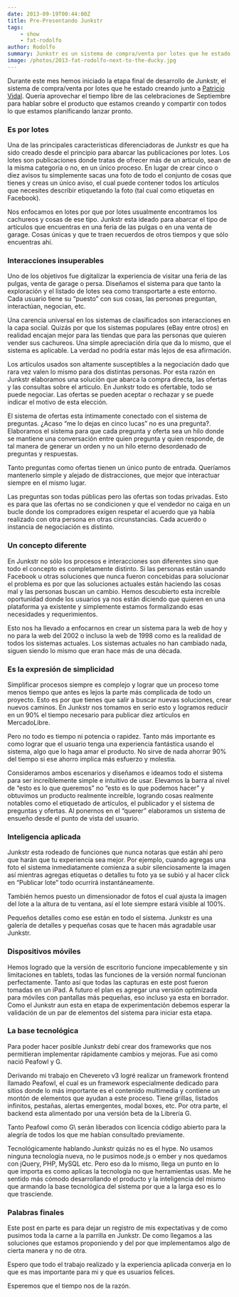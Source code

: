 ```yaml
---
date: 2013-09-19T00:44:00Z
title: Pre-Presentando Junkstr
tags:
    - show
    - fat-rodolfo
author: Rodolfo
summary: Junkstr es un sistema de compra/venta por lotes que he estado creando junto a Patricio Vidal.
image: /photos/2013-fat-rodolfo-next-to-the-ducky.jpg
---
```


Durante este mes hemos iniciado la etapa final de desarrollo de Junkstr, el sistema de compra/venta por lotes que he estado creando junto a [Patricio Vidal](https://twitter.com/trikio). Quería aprovechar el tiempo libre de las celebraciones de Septiembre para hablar sobre el producto que estamos creando y compartir con todos lo que estamos planificando lanzar pronto.

### Es por lotes

Una de las principales características diferenciadoras de Junkstr es que ha sido creado desde el principio para abarcar las publicaciones por lotes. Los lotes son publicaciones donde tratas de ofrecer más de un articulo, sean de la misma categoría o no, en un único proceso. En lugar de crear cinco o diez avisos tu simplemente sacas una foto de todo el conjunto de cosas que tienes y creas un único aviso, el cual puede contener todos los artículos que necesites describir etiquetando la foto (tal cual como etiquetas en Facebook).

Nos enfocamos en lotes por que por lotes usualmente encontramos los cachureos y cosas de ese tipo. Junkstr esta ideado para abarcar el tipo de artículos que encuentras en una feria de las pulgas o en una venta de garage. Cosas únicas y que te traen recuerdos de otros tiempos y que sólo encuentras ahí.

### Interacciones insuperables

Uno de los objetivos fue digitalizar la experiencia de visitar una feria de las pulgas, venta de garage o persa. Diseñamos el sistema para que tanto la exploración y el listado de lotes sea como transportarte a este entorno. Cada usuario tiene su “puesto” con sus cosas, las personas preguntan, interactúan, negocian, etc.

Una carencia universal en los sistemas de clasificados son interacciones en la capa social. Quizás por que los sistemas populares (eBay entre otros) en realidad encajan mejor para las tiendas que para las personas que quieren vender sus cachureos. Una simple apreciación diría que da lo mismo, que el sistema es aplicable. La verdad no podría estar más lejos de esa afirmación.

Los artículos usados son altamente susceptibles a la negociación dado que rara vez valen lo mismo para dos distintas personas. Por esta razón en Junkstr elaboramos una solución que abarca la compra directa, las ofertas y las consultas sobre el articulo. En Junkstr todo es ofertable, todo se puede negociar. Las ofertas se pueden aceptar o rechazar y se puede indicar el motivo de esta elección.

El sistema de ofertas esta íntimamente conectado con el sistema de preguntas. ¿Acaso “me lo dejas en cinco lucas” no es una pregunta?. Elaboramos el sistema para que cada pregunta y oferta sea un hilo donde se mantiene una conversación entre quien pregunta y quien responde, de tal manera de generar un orden y no un hilo eterno desordenado de preguntas y respuestas.

Tanto preguntas como ofertas tienen un único punto de entrada. Queríamos mantenerlo simple y alejado de distracciones, que mejor que interactuar siempre en el mismo lugar.

Las preguntas son todas públicas pero las ofertas son todas privadas. Esto es para que las ofertas no se condicionen y que el vendedor no caiga en un bucle donde los compradores exigen respetar el acuerdo que ya había realizado con otra persona en otras circunstancias. Cada acuerdo o instancia de negociación es distinto.

### Un concepto diferente

En Junkstr no sólo los procesos e interacciones son diferentes sino que todo el concepto es completamente distinto. Si las personas están usando Facebook u otras soluciones que nunca fueron concebidas para solucionar el problema es por que las soluciones actuales están haciendo las cosas mal y las personas buscan un cambio. Hemos descubierto esta increíble oportunidad donde los usuarios ya nos están diciendo que quieren en una plataforma ya existente y simplemente estamos formalizando esas necesidades y requerimientos.

Esto nos ha llevado a enfocarnos en crear un sistema para la web de hoy y no para la web del 2002 o incluso la web de 1998 como es la realidad de todos los sistemas actuales. Los sistemas actuales no han cambiado nada, siguen siendo lo mismo que eran hace más de una década.

### Es la expresión de simplicidad

Simplificar procesos siempre es complejo y lograr que un proceso tome menos tiempo que antes es lejos la parte más complicada de todo un proyecto. Esto es por que tienes que salir a buscar nuevas soluciones, crear nuevos caminos. En Junkstr nos tomamos en serio esto y logramos reducir en un 90% el tiempo necesario para publicar diez artículos en MercadoLibre.

Pero no todo es tiempo ni potencia o rapidez. Tanto más importante es como lograr que el usuario tenga una experiencia fantástica usando el sistema, algo que lo haga amar el producto. No sirve de nada ahorrar 90% del tiempo si ese ahorro implica más esfuerzo y molestia.

Consideramos ambos escenarios y diseñamos e ideamos todo el sistema para ser increíblemente simple e intuitivo de usar. Elevamos la barra al nivel de “esto es lo que queremos” no “esto es lo que podemos hacer” y obtuvimos un producto realmente increíble, logrando cosas realmente notables como el etiquetado de artículos, el publicador y el sistema de preguntas y ofertas. Al ponernos en el “querer” elaboramos un sistema de ensueño desde el punto de vista del usuario.

### Inteligencia aplicada

Junkstr esta rodeado de funciones que nunca notaras que están ahí pero que harán que tu experiencia sea mejor. Por ejemplo, cuando agregas una foto el sistema inmediatamente comienza a subir silenciosamente la imagen así mientras agregas etiquetas o detalles tu foto ya se subió y al hacer click en “Publicar lote” todo ocurrirá instantáneamente.

También hemos puesto un dimensionador de fotos el cual ajusta la imagen del lote a la altura de tu ventana, así el lote siempre estará visible al 100%.

Pequeños detalles como ese están en todo el sistema. Junkstr es una galería de detalles y pequeñas cosas que te hacen más agradable usar Junkstr.

### Dispositivos móviles

Hemos logrado que la versión de escritorio funcione impecablemente y sin limitaciones en tablets, todas las funciones de la versión normal funcionan perfectamente. Tanto así que todas las capturas en este post fueron tomadas en un iPad. A futuro el plan es agregar una versión optimizada para móviles con pantallas más pequeñas, eso incluso ya esta en borrador. Como el Junkstr aun esta en etapa de experimentación debemos esperar la validación de un par de elementos del sistema para iniciar esta etapa.

### La base tecnológica

Para poder hacer posible Junkstr debí crear dos frameworks que nos permitieran implementar rápidamente cambios y mejoras. Fue asi como nació Peafowl y G.

Derivando mi trabajo en Chevereto v3 logré realizar un framework frontend llamado Peafowl, el cual es un framework especialmente dedicado para sitios donde lo más importante es el contenido multimedia y contiene un montón de elementos que ayudan a este proceso. Tiene grillas, listados infinitos, pestañas, alertas emergentes, modal boxes, etc. Por otra parte, el backend esta alimentado por una versión beta de la Librería G\.

Tanto Peafowl como G\ serán liberados con licencia código abierto para la alegría de todos los que me habían consultado previamente.

Tecnológicamente hablando Junkstr quizás no es el hype. No usamos ninguna tecnología nueva, no le pusimos node.js o ember y nos quedamos con jQuery, PHP, MySQL etc. Pero eso da lo mismo, llega un punto en lo que importa es como aplicas la tecnología no que herramientas usas. Me he sentido más cómodo desarrollando el producto y la inteligencia del mismo que armando la base tecnológica del sistema por que a la larga eso es lo que trasciende.

### Palabras finales

Este post en parte es para dejar un registro de mis expectativas y de como pusimos toda la carne a la parrilla en Junkstr. De como llegamos a las soluciones que estamos proponiendo y del por que implementamos algo de cierta manera y no de otra.

Espero que todo el trabajo realizado y la experiencia aplicada converja en lo que es mas importante para mi y que es usuarios felices.

Esperemos que el tiempo nos de la razón.
